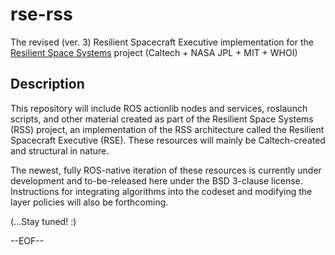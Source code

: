 # rse-rss
The revised (ver. 3) Resilient Spacecraft Executive implementation for the [Resilient Space Systems][rss] project (Caltech + NASA JPL + MIT + WHOI)

[rss]: http://www.kiss.caltech.edu/study/systems/Techupdate.html

Description
-----------

This repository will include ROS actionlib nodes and services, roslaunch scripts, and other material created as part of the Resilient Space Systems (RSS) project, an implementation of the RSS architecture called the Resilient Spacecraft Executive (RSE). These resources will mainly be Caltech-created and structural in nature.

The newest, fully ROS-native iteration of these resources is currently under development and to-be-released here under the BSD 3-clause license. Instructions for integrating algorithms into the codeset and modifying the layer policies will also be forthcoming.

(...Stay tuned! :)

--EOF--
